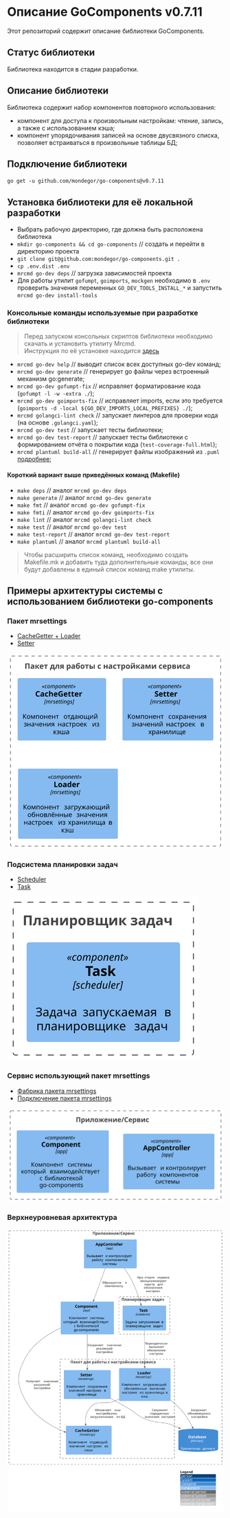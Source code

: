 # Описание GoComponents v0.7.11
Этот репозиторий содержит описание библиотеки GoComponents.

## Статус библиотеки
Библиотека находится в стадии разработки.

## Описание библиотеки
Библиотека содержит набор компонентов повторного использования:
- компонент для доступа к произвольным настройкам: чтение, запись, а также с использованием кэша;
- компонент упорядочивания записей на основе двусвязного списка,
  позволяет встраиваться в произвольные таблицы БД;

## Подключение библиотеки
`go get -u github.com/mondegor/go-components@v0.7.11`

## Установка библиотеки для её локальной разработки
- Выбрать рабочую директорию, где должна быть расположена библиотека
- `mkdir go-components && cd go-components` // создать и перейти в директорию проекта
- `git clone git@github.com:mondegor/go-components.git .`
- `cp .env.dist .env`
- `mrcmd go-dev deps` // загрузка зависимостей проекта
- Для работы утилит `gofumpt`, `goimports`, `mockgen` необходимо в `.env` проверить
  значения переменных `GO_DEV_TOOLS_INSTALL_*` и запустить `mrcmd go-dev install-tools`

### Консольные команды используемые при разработке библиотеки

> Перед запуском консольных скриптов библиотеки необходимо скачать и установить утилиту Mrcmd.\
> Инструкция по её установке находится [здесь](https://github.com/mondegor/mrcmd#readme)

- `mrcmd go-dev help` // выводит список всех доступных go-dev команд;
- `mrcmd go-dev generate` // генерирует go файлы через встроенный механизм go:generate;
- `mrcmd go-dev gofumpt-fix` // исправляет форматирование кода (`gofumpt -l -w -extra ./`);
- `mrcmd go-dev goimports-fix` // исправляет imports, если это требуется (`goimports -d -local ${GO_DEV_IMPORTS_LOCAL_PREFIXES} ./`);
- `mrcmd golangci-lint check` // запускает линтеров для проверки кода (на основе `.golangci.yaml`);
- `mrcmd go-dev test` // запускает тесты библиотеки;
- `mrcmd go-dev test-report` // запускает тесты библиотеки с формированием отчёта о покрытии кода (`test-coverage-full.html`);
- `mrcmd plantuml build-all` // генерирует файлы изображений из `.puml` [подробнее](https://github.com/mondegor/mrcmd-plugins/blob/master/plantuml/README.md#%D1%80%D0%B0%D0%B1%D0%BE%D1%82%D0%B0-%D1%81-%D0%B4%D0%BE%D0%BA%D1%83%D0%BC%D0%B5%D0%BD%D1%82%D0%B0%D1%86%D0%B8%D0%B5%D0%B9-%D0%BF%D1%80%D0%BE%D0%B5%D0%BA%D1%82%D0%B0-markdown--plantuml);

#### Короткий вариант выше приведённых команд (Makefile)
- `make deps` // аналог `mrcmd go-dev deps`
- `make generate` // аналог `mrcmd go-dev generate`
- `make fmt` // аналог `mrcmd go-dev gofumpt-fix`
- `make fmti` // аналог `mrcmd go-dev goimports-fix`
- `make lint` // аналог `mrcmd golangci-lint check`
- `make test` // аналог `mrcmd go-dev test`
- `make test-report` // аналог `mrcmd go-dev test-report`
- `make plantuml` // аналог `mrcmd plantuml build-all`

> Чтобы расширить список команд, необходимо создать Makefile.mk и добавить
> туда дополнительные команды, все они будут добавлены в единый список команд make утилиты.

## Примеры архитектуры системы с использованием библиотеки go-components

### Пакет mrsettings
- [CacheGetter + Loader](https://github.com/mondegor/go-components/blob/master/mrsettings/component/cachegetter/cache_getter.go)
- [Setter](https://github.com/mondegor/go-components/blob/master/mrsettings/component/setter/component_setter.go)

![image](docs/resources/packages/c4/mrsettings.svg)

### Подсистема планировки задач
- [Scheduler](https://github.com/mondegor/go-webcore/blob/master/mrworker/mrschedule/scheduler.go)
- [Task](https://github.com/mondegor/go-webcore/blob/master/mrworker/mrschedule/task_shell.go)

![image](docs/resources/packages/c4/scheduler.svg)

### Сервис использующий пакет mrsettings
- [Фабрика пакета mrsettings](https://github.com/mondegor/go-sample/blob/master/app/cmd/factory/settings_manager.go)
- [Подключение пакета mrsettings](https://github.com/mondegor/go-sample/blob/bffd398fbc8cb7d3a3a8c521dc4d2babed0061ae/app/cmd/factory/app_environment.go#L137-L143)

![image](docs/resources/packages/c4/app.svg)

### Верхнеуровневая архитектура
![image](docs/resources/diagrams/c4/mrsettings_hld.svg)